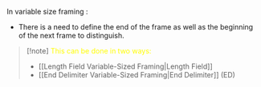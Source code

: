 In variable size framing :

- There is a need to define the end of the frame as well as the beginning of the next frame to distinguish.

>[!note] <span style="color:#fffd01">This can be done in two ways:</span>
>- [[Length Field Variable-Sized Framing|Length Field]]
>- [[End Delimiter Variable-Sized Framing|End Delimiter]] (ED)
